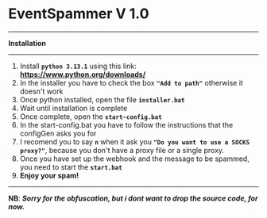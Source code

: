 # EventSpammer V 1.0
-----------------------------------------------------------------------------------

**Installation**

-----------------------------------------------------------------------------------
1. Install **```python 3.13.1```** using this link: **https://www.python.org/downloads/**
2. In the installer you have to check the box **```"Add to path"```** otherwise it doesn't work
3. Once python installed, open the file **```installer.bat```**
4. Wait until installation is complete
5. Once complete, open the **```start-config.bat```**
6. In the start-config.bat you have to follow the instructions that the configGen asks you for
7. I recomend you to say **```n```** when it ask you **```"Do you want to use a SOCKS proxy?"```**, because you don't have a proxy file or a single proxy.
8. Once you have set up the webhook and the message to be spammed, you need to start the **```start.bat```**
9. **Enjoy your spam!**

-----------------------------------------------------------------------------------
**NB**: ***Sorry for the obfuscation, but i dont want to drop the source code, for now.***
